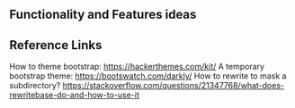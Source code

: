 ## Functionality and Features ideas

## Reference Links
How to theme bootstrap: https://hackerthemes.com/kit/
A temporary bootstrap theme: https://bootswatch.com/darkly/
How to rewrite to mask a subdirectory? https://stackoverflow.com/questions/21347768/what-does-rewritebase-do-and-how-to-use-it
